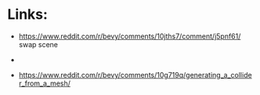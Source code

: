 


# Links:
 * https://www.reddit.com/r/bevy/comments/10jths7/comment/j5pnf61/
 swap scene

 * 


 * https://www.reddit.com/r/bevy/comments/10g719q/generating_a_collider_from_a_mesh/
